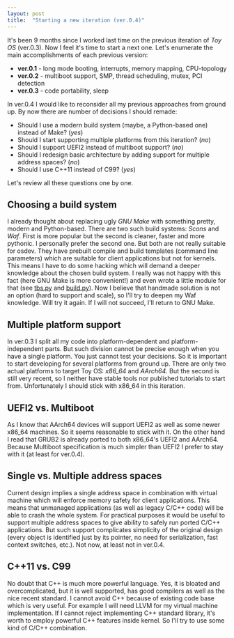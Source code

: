 ```yaml
---
layout: post
title:  "Starting a new iteration (ver.0.4)"
---
```


It's been 9 months since I worked last time on the previous iteration of *Toy OS* (ver.0.3). Now I feel it's time to start a next one. Let's enumerate the main accomplishments of each previous version:

+ **ver.0.1** - long mode booting, interrupts, memory mapping, CPU-topology
+ **ver.0.2** - multiboot support, SMP, thread scheduling, mutex, PCI detection
+ **ver.0.3** - code portability, sleep

In ver.0.4 I would like to reconsider all my previous approaches from ground up. By now there are number of decisions I should remade:

+ Should I use a modern build system (maybe, a Python-based one) instead of Make? (*yes*)
+ Should I start supporting multiple platforms from this iteration? (*no*)
+ Should I support UEFI2 instead of multiboot support? (*no*)
+ Should I redesign basic architecture by adding support for multiple address spaces? (*no*)
+ Should I use C++11 instead of C99? (*yes*)

Let's review all these questions one by one.

## Choosing a build system

I already thought about replacing ugly *GNU Make* with something pretty, modern and Python-based. There are two such build systems: *Scons* and *Waf*. First is more popular but the second is cleaner, faster and more pythonic. I personally prefer the second one. But both are not really suitable for osdev. They have prebuilt compile and build templates (command line parameters) which are suitable for client applications but not for kernels. This means I have to do some hacking which will demand a deeper knowledge about the chosen build system. I really was not happy with this fact (here GNU Make is more convenient!) and even wrote a little module for that (see [tbs.py](/toy/files/tbs.py) and [build.py](/toy/files/build.py)). Now I believe that handmade solution is not an option (hard to support and scale), so I'll try to deepen my Waf knowledge. Will try it again. If I will not succeed, I'll return to GNU Make.

## Multiple platform support

In ver.0.3 I split all my code into platform-dependent and platform-independent parts. But such division cannot be precise enough when you have a single platform. You just cannot test your decisions. So it is important to start developing for several platforms from ground up. There are only two actual platforms to target Toy OS: *x86\_64* and *AArch64*. But the second is still very recent, so I neither have stable tools nor published tutorials to start from. Unfortunately I should stick with x86\_64 in this iteration.

## UEFI2 vs. Multiboot

As I know that AArch64 devices will support UEFI2 as well as some newer x86\_64 machines. So it seems reasonable to stick with it. On the other hand I read that GRUB2 is already ported to both x86\_64's UEFI2 and AArch64. Because Multiboot specification is much simpler than UEFI2 I prefer to stay with it (at least for ver.0.4).

## Single vs. Multiple address spaces

Current design implies a single address space in combination with virtual machine which will enforce memory safety for client applications. This means that unmanaged applications (as well as legacy C/C++ code) will be able to crash the whole system. For practical purposes it would be useful to support multiple address spaces to give ability to safely run ported C/C++ applications. But such support complicates simplicity of the original design (every object is identified just by its pointer, no need for serialization, fast context switches, etc.). Not now, at least not in ver.0.4.

## C++11 vs. C99

No doubt that C++ is much more powerful language. Yes, it is bloated and overcomplicated, but it is well supported, has good compilers as well as the nice recent standard. I cannot avoid C++ because of existing code base which is very useful. For example I will need LLVM for my virtual machine implementation. If I cannot reject implementing C++ standard library, it's worth to employ powerful C++ features inside kernel. So I'll try to use some kind of C/C++ combination.
